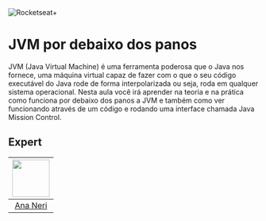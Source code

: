 <img src="https://drive.google.com/uc?id=1XPWLjUo2-j8iGw07ALcxu7oqJ3nkl2Ho" alt="Rocketseat+"/>

# JVM por debaixo dos panos

JVM (Java Virtual Machine) é uma ferramenta poderosa que o Java nos fornece, uma máquina virtual capaz de fazer com o que o seu código executável do Java rode de forma interpolarizada ou seja, roda em qualquer sistema operacional.
Nesta aula você irá aprender na teoria e na prática como funciona por debaixo dos panos a JVM e também como ver funcionando através de um código e rodando uma interface chamada Java Mission Control.


## Expert
| [<img src="https://avatars.githubusercontent.com/u/42419543?v=4" width="75px;"/>](https://github.com/ananeridev) |
| :-: |
|[Ana Neri](https://github.com/ananeridev)|
